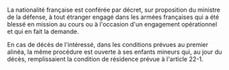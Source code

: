 La nationalité française est conférée par décret, sur proposition du ministre de la défense, à tout étranger engagé dans les armées françaises qui a été blessé en mission au cours ou à l'occasion d'un engagement opérationnel et qui en fait la demande.

En cas de décès de l'intéressé, dans les conditions prévues au premier alinéa, la même procédure est ouverte à ses enfants mineurs qui, au jour du décès, remplissaient la condition de résidence prévue à l'article 22-1.
